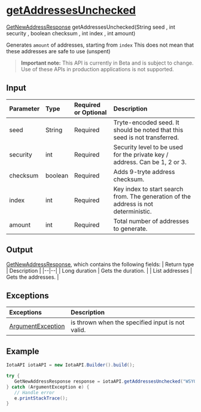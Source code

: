 
# [getAddressesUnchecked](https://github.com/iotaledger/iota-java/blob/master/jota/src/main/java/org/iota/jota/IotaAPI.java#L246)
 [GetNewAddressResponse](https://github.com/iotaledger/iota-java/blob/master/jota/src/main/java/org/iota/jota/dto/response/GetNewAddressResponse.java) getAddressesUnchecked(String seed , int security , boolean checksum , int index , int amount)

Generates `amount` of addresses, starting from `index` This does not mean that these addresses are safe to use (unspent)
> **Important note:** This API is currently in Beta and is subject to change. Use of these APIs in production applications is not supported.

## Input
| Parameter       | Type | Required or Optional | Description |
|:---------------|:--------|:--------| :--------|
| seed | String | Required | Tryte-encoded seed. It should be noted that this seed is not transferred. |
| security | int | Required | Security level to be used for the private key / address. Can be 1, 2 or 3. |
| checksum | boolean | Required | Adds 9-tryte address checksum. |
| index | int | Required | Key index to start search from. The generation of the address is not deterministic. |
| amount | int | Required | Total number of addresses to generate. |
    
## Output
[GetNewAddressResponse](https://github.com/iotaledger/iota-java/blob/master/jota/src/main/java/org/iota/jota/dto/response/GetNewAddressResponse.java), which contains the following fields:
| Return type | Description |
|--|--|
| Long duration | Gets the duration. |
| List<String> addresses | Gets the addresses. |

## Exceptions
| Exceptions     | Description |
|:---------------|:--------|
| [ArgumentException](https://github.com/iotaledger/iota-java/blob/master/jota/src/main/java/org/iota/jota/error/ArgumentException.java) | is thrown when the specified input is not valid. |


 ## Example
 
 ```Java
 IotaAPI iotaAPI = new IotaAPI.Builder().build();

try { 
    GetNewAddressResponse response = iotaAPI.getAddressesUnchecked("WSYQ9ZEHHRJXOOWUAJTZGXZAFM9DXYIVZ9BXENBLNGNNYMXFDUJMYYQH9CVFBLQQVEGMBCPYFJKHJGIQL", "573", "false", "256", "139");
} catch (ArgumentException e) { 
    // Handle error
    e.printStackTrace(); 
}
 ```
